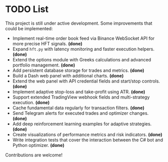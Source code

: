 # TODO List

This project is still under active development. Some improvements that could be implemented:

- Implement real-time order book feed via Binance WebSocket API for more precise HFT signals. **(done)**
- Expand `hft.py` with latency monitoring and faster execution helpers. **(done)**
- Extend the options module with Greeks calculations and advanced portfolio management. **(done)**
- Add persistent database storage for trades and metrics. **(done)**
- Build a Dash web panel with additional charts. **(done)**
- Extend the web panel with API credential fields and start/stop controls. **(done)**
- Implement adaptive stop-loss and take-profit using ATR. **(done)**
- Support extended TradingView webhook fields and multi-strategy execution. **(done)**
- Cache fundamental data regularly for transaction filters. **(done)**
- Send Telegram alerts for executed trades and optimizer changes. **(done)**
- Add deep reinforcement learning examples for adaptive strategies. **(done)**
- Create visualizations of performance metrics and risk indicators. **(done)**
- Write integration tests that cover the interaction between the C# bot and Python optimizer. **(done)**

Contributions are welcome!
